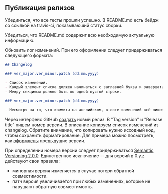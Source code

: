 ## Публикация релизов

Убедииться, что все тесты прошли успешно. В README.md есть бейдж со ссылкой на travis-ci, показываюший статус сборки.

Убедиться, что README.md содержит всю необходимую актуальную информацию.

Обновить лог изменений. При его оформлении следует придерживаться следующего формата:

```markdown
## Changelog

### ver_major.ver_minor.patch (dd.mm.yyyy)

- Список изменений.
- Каждый элемент списка должен начинаться с заглавной буквы и завершаться точкой.
- Между секциями должно быть по одной пустой строке.

### ver_major.ver_minor.patch (dd.mm.yyyy)

- Несмотря на то, что коммиты на английском, в логе изменений всё пишем на русском.

```

Через интерфейс GitHub [создать](https://github.com/Komtet/komtet-kassa-php-sdk/releases/new) новый релиз.
В "Tag version" и "Release title" пишем номер версии. В описание копируем список изменений из changelog.
Обратите внимание, что копировать нужно исходный код, чтобы сохранить форматирование.
Для примера можно посмотреть, как [оформлены](https://github.com/Komtet/komtet-kassa-php-sdk/releases/edit/0.4.0) предыдущие версии.

При определении номера версии следует придерживаться [Semantic Versioning 2.0.0](http://semver.org/spec/v2.0.0.html).
Единственное исключение -- для версий в 0.y.z действуют свои правила: 
- минорная версия изменяется в случае потери обратной совместимости.
- патч версия увеличивается при любых изменениях, которые не нарушают обратную совместимость.
